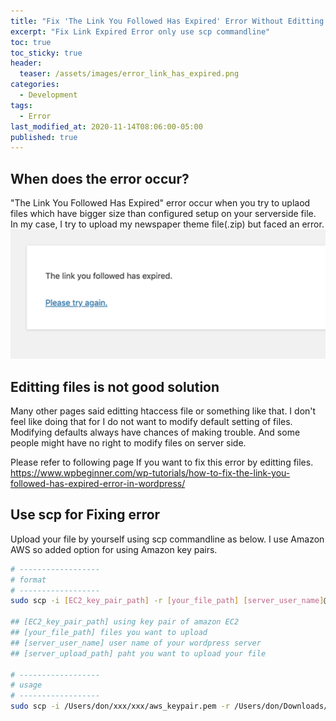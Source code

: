 ```yaml
---
title: "Fix 'The Link You Followed Has Expired' Error Without Editting Configuration Files"
excerpt: "Fix Link Expired Error only use scp commandline"
toc: true
toc_sticky: true
header:
  teaser: /assets/images/error_link_has_expired.png
categories:
  - Development
tags:
  - Error
last_modified_at: 2020-11-14T08:06:00-05:00
published: true
---
```


## When does the error occur?
"The Link You Followed Has Expired" error occur when you try to uplaod files which have bigger size than configured setup on your serverside file. 
In my case, I try to upload my newspaper theme file(.zip) but faced an error.
![error_link_has_expired](/assets/images/error_link_has_expired.png)


## Editting files is not good solution
Many other pages said editting htaccess file or something like that. I don't feel like doing that for I do not want to modify default setting of files. Modifying defaults always have chances of making trouble. And some people might have no right to modify files on server side.  

Please refer to following page If you want to fix this error by editting files.  
https://www.wpbeginner.com/wp-tutorials/how-to-fix-the-link-you-followed-has-expired-error-in-wordpress/


## Use scp for Fixing error  
Upload your file by yourself using scp commandline as below. I use Amazon AWS so added option for using Amazon key pairs.
```bash
# ------------------
# format
# ------------------
sudo scp -i [EC2_key_pair_path] -r [your_file_path] [server_user_name]@[server_upload_path]

## [EC2_key_pair_path] using key pair of amazon EC2
## [your_file_path] files you want to upload
## [server_user_name] user name of your wordpress server
## [server_upload_path] paht you want to upload your file

# ------------------
# usage
# ------------------
sudo scp -i /Users/don/xxx/xxx/aws_keypair.pem -r /Users/don/Downloads/NewspaperTheme bitnami@11.111.111.110:/home/bitnami/apps/wordpress/htdocs/wp-content/themes/
```
